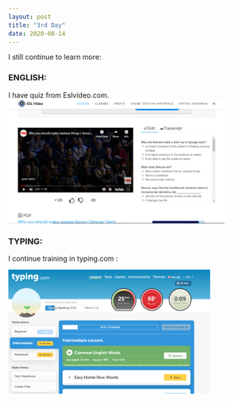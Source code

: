 ```yaml
---
layout: post
title: "3rd Day"
date: 2020-08-14
---
```

I still continue to learn more:

<h3> ENGLISH: </h3>
I have quiz from Eslvideo.com.

<img src="/Images/eslvideo.PNG" alt="day3eslvideo" height="250">

<h3> TYPING: </h3>

I continue training in typing.com :

<img src="/Images/typing.PNG" alt="day3Typing" height="250">
